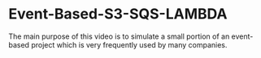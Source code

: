 # Event-Based-S3-SQS-LAMBDA
The main purpose of this video is to simulate a small portion of an event-based project which is very frequently used by many companies.

